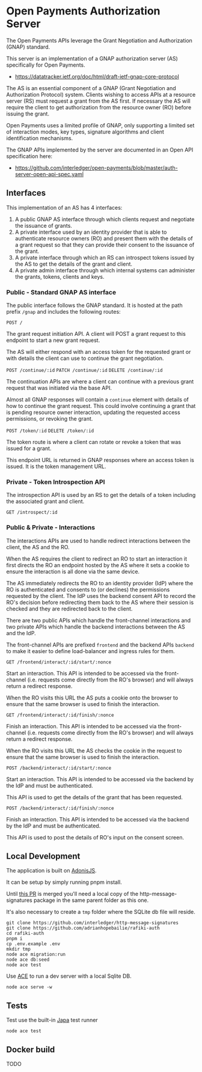 # Open Payments Authorization Server

The Open Payments APIs leverage the Grant Negotiation and Authorization (GNAP) standard.

This server is an implementation of a GNAP authorization server (AS) specifically for Open Payments.
- https://datatracker.ietf.org/doc/html/draft-ietf-gnap-core-protocol

The AS is an essential component of a GNAP (Grant Negotiation and Authorization Protocol) system. Clients wishing to access APIs at a resource server (RS) must request a grant from the AS first. If necessary the AS will require the client to get authorization from the resource owner (RO) before issuing the grant.

Open Payments uses a limited profile of GNAP, only supporting a limited set of interaction modes, key types, signature algorithms and client identification mechanisms.

The GNAP APIs implemented by the server are documented in an Open API specification here:
- https://github.com/interledger/open-payments/blob/master/auth-server-open-api-spec.yaml

## Interfaces

This implementation of an AS has 4 interfaces:
 1. A public GNAP AS interface through which clients request and negotiate the issuance of grants.
 2. A private interface used by an identity provider that is able to authenticate resource owners (RO) and present them with the details of a grant request so that they can provide their consent to the issuance of the grant.
 3. A private interface through which an RS can introspect tokens issued by the AS to get the details of the grant and client.
 4. A private admin interface through which internal systems can administer the grants, tokens, clients and keys.

### Public - Standard GNAP AS interface

The public interface follows the GNAP standard. It is hosted at the path prefix `/gnap` and includes the following routes:

`POST /`

The grant request initiation API. A client will POST a grant request to this endpoint to start a new grant request.

The AS will either respond with an access token for the requested grant or with details the client can use to continue the grant negotiation.

`POST /continue/:id`
`PATCH /continue/:id`
`DELETE /continue/:id`

The continuation APIs are where a client can continue with a previous grant request that was initiated via the base API.

Almost all GNAP responses will contain a `continue` element with details of how to continue the grant request. This could involve continuing a grant that is pending resource owner interaction, updating the requested access permissions, or revoking the grant.

`POST /token/:id`
`DELETE /token/:id`

The token route is where a client can rotate or revoke a token that was issued for a grant.

This endpoint URL is returned in GNAP responses where an access token is issued. It is the token management URL.

### Private - Token Introspection API

The introspection API is used by an RS to get the details of a token including the associated grant and client.

`GET /introspect/:id`

### Public & Private - Interactions

The interactions APIs are used to handle redirect interactions between the client, the AS and the RO.

When the AS requires the client to redirect an RO to start an interaction it first directs the RO an endpoint hosted by the AS where it sets a cookie to ensure the interaction is all done via the same device.

The AS immediately redirects the RO to an identity provider (IdP) where the RO is authenticated and consents to (or declines) the permissions requested by the client. The IdP uses the backend consent API to record the RO's decision before redirecting them back to the AS where their session is checked and they are redirected back to the client.

There are two public APIs which handle the front-channel interactions and two private APIs which handle the backend interactions between the AS and the IdP.

The front-channel APIs are prefixed `frontend` and the backend APIs `backend` to make it easier to define load-balancer and ingress rules for them.

`GET /frontend/interact/:id/start/:nonce`

Start an interaction. This API is intended to be accessed via the front-channel (i.e. requests come directly from the RO's browser) and will always return a redirect response.

When the RO visits this URL the AS puts a cookie onto the browser to ensure that the same browser is used to finish the interaction.

`GET /frontend/interact/:id/finish/:nonce`

Finish an interaction. This API is intended to be accessed via the front-channel (i.e. requests come directly from the RO's browser) and will always return a redirect response.

When the RO visits this URL the AS checks the cookie in the request to ensure that the same browser is used to finish the interaction.

`POST /backend/interact/:id/start/:nonce`

Start an interaction. This API is intended to be accessed via the backend by the IdP and must be authenticated.

This API is used to get the details of the grant that has been requested.

`POST /backend/interact/:id/finish/:nonce`

Finish an interaction. This API is intended to be accessed via the backend by the IdP and must be authenticated.

This API is used to post the details of RO's input on the consent screen.


## Local Development

The application is built on [AdonisJS](https://docs.adonisjs.com/).

It can be setup by simply running pnpm install.

Until [this PR](https://github.com/dhensby/node-http-message-signatures/pull/3) is merged you'll need a local copy of the http-message-signatures package in the same parent folder as this one.

It's also necessary to create a `tmp` folder where the SQLite db file will reside.



```shell
git clone https://github.com/interledger/http-message-signatures
git clone https://github.com/adrianhopebailie/rafiki-auth
cd rafiki-auth
pnpm i
cp .env.example .env
mkdir tmp
node ace migration:run
node ace db:seed
node ace test
```

Use [ACE](https://docs.adonisjs.com/guides/ace-commandline) to run a dev server with a local Sqlite DB.

```shell
node ace serve -w  
```

## Tests

Test use the built-in [Japa](https://japa.dev/) test runner

```shell
node ace test
```

## Docker build

TODO
